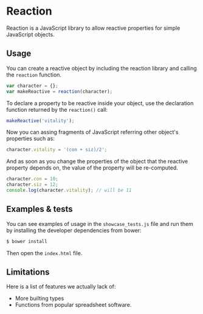 
# Reaction

Reaction is a JavaScript library to allow reactive properties for simple JavaScript objects.

## Usage

You can create a reactive object by including the reaction library and calling the `reaction` function.

```javascript
var character = {};
var makeReactive = reaction(character);
```

To declare a property to be reactive inside your object, use the declaration function returned by the `reaction()` call:

```javascript
makeReactive('vitality');
```

Now you can assing fragments of JavaScript referring other object's properties such as:

```javascript
character.vitality = '(con + siz)/2';
```

And as soon as you change the properties of the object that the reactive property depends on, the value of the property will be re-computed.

```javascript
character.con = 10;
character.siz = 12;
console.log(character.vitality); // will be 11
```

## Examples & tests
You can see examples of usage in the `showcase_tests.js` file and run them by installing the developer dependencies from bower:

```bash
$ bower install
```

Then open the `index.html` file.

## Limitations

Here is a list of features we actually lack of:
  * More builting types
  * Functions from popular spreadsheet software.
